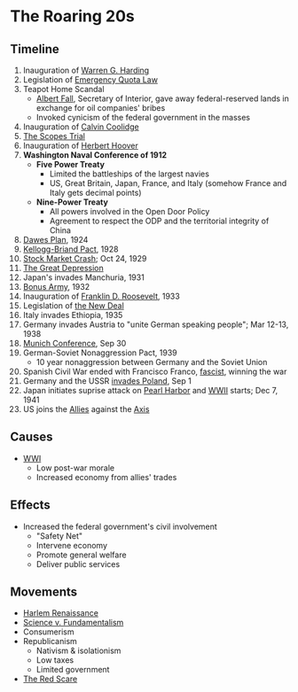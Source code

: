 # The Roaring 20s
## Timeline
1. Inauguration of [Warren G. Harding](../people/harding_warren.md)
2. Legislation of [Emergency Quota Law](../policies/emergency_quota_law.md)
3. Teapot Home Scandal
    - <ins>Albert Fall</ins>, Secretary of Interior, gave away federal-reserved lands in exchange for oil companies' bribes
    - Invoked cynicism of the federal government in the masses
4. Inauguration of [Calvin Coolidge](../people/coolidge_calvin.md)
5. [The Scopes Trial](../events/scopes_trial.md)
6. Inauguration of [Herbert Hoover](../people/hoover_herbert.md)
7. **Washington Naval Conference of 1912**
    - **Five Power Treaty**
        - Limited the battleships of the largest navies
        - US, Great Britain, Japan, France, and Italy (somehow France and Italy gets decimal points)
    - **Nine-Power Treaty**
        - All powers involved in the Open Door Policy
        - Agreement to respect the ODP and the territorial integrity of China
8. [Dawes Plan](../policies/dawes_plan.md), 1924
9. [Kellogg-Briand Pact](../policies/kellogg-briand.md), 1928
10. [Stock Market Crash](../events/stock_market_crash.md); Oct 24, 1929
11. [The Great Depression](../events/great_depression.md)
12. Japan's invades Manchuria, 1931
13. [Bonus Army](../events/bonus_march.md), 1932
14. Inauguration of [Franklin D. Roosevelt](../people/roosevelt_franklin.md), 1933
15. Legislation of [the New Deal](../policies/new_deal.md)
16. Italy invades Ethiopia, 1935
17. Germany invades Austria to "unite German speaking people"; Mar 12-13, 1938
18. [Munich Conference](munich_conference.md), Sep 30
19. German-Soviet Nonaggression Pact, 1939
    - 10 year nonaggression between Germany and the Soviet Union
20. Spanish Civil War ended with Francisco Franco, [fascist](../policies/fascism.md), winning the war
21. Germany and the USSR [invades Poland](../events/invasion_poland.md), Sep 1
22. Japan initiates suprise attack on [Pearl Harbor](../events/pearl_harbor.md) and [WWII](../events/wwii.md) starts; Dec 7, 1941
23. US joins the [Allies](../entities/allies.md) against the [Axis](../entities/axis.md)

## Causes
- [WWI](../events/wwi.md)
    - Low post-war morale
    - Increased economy from allies' trades

## Effects
- Increased the federal government's civil involvement
    - "Safety Net"
    - Intervene economy
    - Promote general welfare
    - Deliver public services

## Movements
- [Harlem Renaissance](../events/harlem_renaissance.md)
- [Science v. Fundamentalism](../events/scopes_trial.md)
- Consumerism
- Republicanism
    - Nativism & isolationism
    - Low taxes
    - Limited government
- [The Red Scare](../events/red_scare.md)
